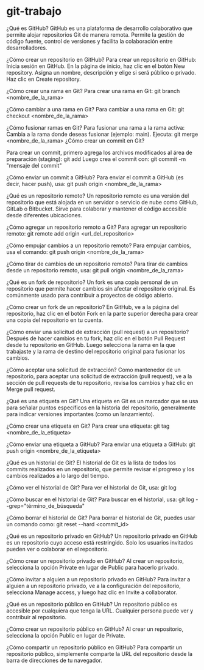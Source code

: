 # git-trabajo

¿Qué es GitHub?
GitHub es una plataforma de desarrollo colaborativo que permite alojar repositorios Git de manera remota. Permite la gestión de código fuente, control de versiones y facilita la colaboración entre desarrolladores.

¿Cómo crear un repositorio en GitHub?
Para crear un repositorio en GitHub:
Inicia sesión en GitHub.
En la página de inicio, haz clic en el botón New repository.
Asigna un nombre, descripción y elige si será público o privado.
Haz clic en Create repository.

¿Cómo crear una rama en Git?
Para crear una rama en Git:
git branch <nombre_de_la_rama>

¿Cómo cambiar a una rama en Git?
Para cambiar a una rama en Git:
git checkout <nombre_de_la_rama>

¿Cómo fusionar ramas en Git?
Para fusionar una rama a la rama activa:
Cambia a la rama donde deseas fusionar (ejemplo: main).
Ejecuta:
git merge <nombre_de_la_rama>
¿Cómo crear un commit en Git?

Para crear un commit, primero agrega los archivos modificados al área de preparación (staging):
git add <archivo>
Luego crea el commit con:
git commit -m "mensaje del commit"

¿Cómo enviar un commit a GitHub?
Para enviar el commit a GitHub (es decir, hacer push), usa:
git push origin <nombre_de_la_rama>

¿Qué es un repositorio remoto?
Un repositorio remoto es una versión del repositorio que está alojada en un servidor o servicio de nube como GitHub, GitLab o Bitbucket. Sirve para colaborar y mantener el código accesible desde diferentes ubicaciones.

¿Cómo agregar un repositorio remoto a Git?
Para agregar un repositorio remoto:
git remote add origin <url_del_repositorio>

¿Cómo empujar cambios a un repositorio remoto?
Para empujar cambios, usa el comando:
git push origin <nombre_de_la_rama>

¿Cómo tirar de cambios de un repositorio remoto?
Para tirar de cambios desde un repositorio remoto, usa:
git pull origin <nombre_de_la_rama>

¿Qué es un fork de repositorio?
Un fork es una copia personal de un repositorio que permite hacer cambios sin afectar el repositorio original. Es comúnmente usado para contribuir a proyectos de código abierto.

¿Cómo crear un fork de un repositorio?
En GitHub, ve a la página del repositorio, haz clic en el botón Fork en la parte superior derecha para crear una copia del repositorio en tu cuenta.

¿Cómo enviar una solicitud de extracción (pull request) a un repositorio?
Después de hacer cambios en tu fork, haz clic en el botón Pull Request desde tu repositorio en GitHub. Luego selecciona la rama en la que trabajaste y la rama de destino del repositorio original para fusionar los cambios.

¿Cómo aceptar una solicitud de extracción?
Como mantenedor de un repositorio, para aceptar una solicitud de extracción (pull request), ve a la sección de pull requests de tu repositorio, revisa los cambios y haz clic en Merge pull request.

¿Qué es una etiqueta en Git?
Una etiqueta en Git es un marcador que se usa para señalar puntos específicos en la historia del repositorio, generalmente para indicar versiones importantes (como un lanzamiento).

¿Cómo crear una etiqueta en Git?
Para crear una etiqueta:
git tag <nombre_de_la_etiqueta>

¿Cómo enviar una etiqueta a GitHub?
Para enviar una etiqueta a GitHub:
git push origin <nombre_de_la_etiqueta>

¿Qué es un historial de Git?
El historial de Git es la lista de todos los commits realizados en un repositorio, que permite revisar el progreso y los cambios realizados a lo largo del tiempo.

¿Cómo ver el historial de Git?
Para ver el historial de Git, usa:
git log

¿Cómo buscar en el historial de Git?
Para buscar en el historial, usa:
git log --grep="término_de_búsqueda"

¿Cómo borrar el historial de Git?
Para borrar el historial de Git, puedes usar un comando como:
git reset --hard <commit_id>

¿Qué es un repositorio privado en GitHub?
Un repositorio privado en GitHub es un repositorio cuyo acceso está restringido. Solo los usuarios invitados pueden ver o colaborar en el repositorio.

¿Cómo crear un repositorio privado en GitHub?
Al crear un repositorio, selecciona la opción Private en lugar de Public para hacerlo privado.

¿Cómo invitar a alguien a un repositorio privado en GitHub?
Para invitar a alguien a un repositorio privado, ve a la configuración del repositorio, selecciona Manage access, y luego haz clic en Invite a collaborator.

¿Qué es un repositorio público en GitHub?
Un repositorio público es accesible por cualquiera que tenga la URL. Cualquier persona puede ver y contribuir al repositorio.

¿Cómo crear un repositorio público en GitHub?
Al crear un repositorio, selecciona la opción Public en lugar de Private.

¿Cómo compartir un repositorio público en GitHub?
Para compartir un repositorio público, simplemente comparte la URL del repositorio desde la barra de direcciones de tu navegador.
